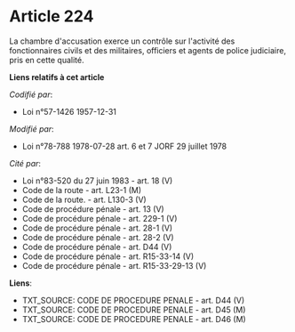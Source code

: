 # Article 224

La chambre d'accusation exerce un contrôle sur l'activité des fonctionnaires civils et des militaires, officiers et agents de
police judiciaire, pris en cette qualité.

**Liens relatifs à cet article**

_Codifié par_:

  - Loi n°57-1426 1957-12-31

_Modifié par_:

  - Loi n°78-788 1978-07-28 art. 6 et 7 JORF 29 juillet 1978

_Cité par_:

  - Loi n°83-520 du 27 juin 1983 - art. 18 (V)
  - Code de la route - art. L23-1 (M)
  - Code de la route. - art. L130-3 (V)
  - Code de procédure pénale - art. 13 (V)
  - Code de procédure pénale - art. 229-1 (V)
  - Code de procédure pénale - art. 28-1 (V)
  - Code de procédure pénale - art. 28-2 (V)
  - Code de procédure pénale - art. D44 (V)
  - Code de procédure pénale - art. R15-33-14 (V)
  - Code de procédure pénale - art. R15-33-29-13 (V)

**Liens**:

  - TXT_SOURCE: CODE DE PROCEDURE PENALE - art. D44 (V)
  - TXT_SOURCE: CODE DE PROCEDURE PENALE - art. D45 (M)
  - TXT_SOURCE: CODE DE PROCEDURE PENALE - art. D46 (M)
